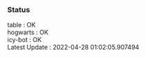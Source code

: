 ### Status


table : OK  
hogwarts : OK  
icy-bot : OK  
Latest Update : 2022-04-28 01:02:05.907494
